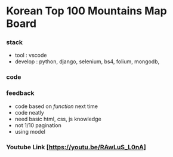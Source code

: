# Korean Top 100 Mountains Map Board

### stack 
- tool : vscode
- develop : python, django, selenium, bs4, folium, mongodb,

### code 
 
### feedback
- code based on *function* next time
- code neatly
- need basic html, css, js knowledge
- not 1/10 pagination
- using model 

### Youtube Link [https://youtu.be/RAwLuS_L0nA]
